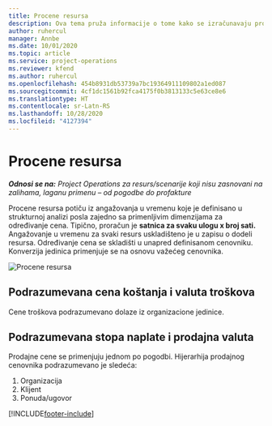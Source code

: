 ```yaml
---
title: Procene resursa
description: Ova tema pruža informacije o tome kako se izračunavaju procene resursa u usluzi Project Operations.
author: ruhercul
manager: Annbe
ms.date: 10/01/2020
ms.topic: article
ms.service: project-operations
ms.reviewer: kfend
ms.author: ruhercul
ms.openlocfilehash: 454b8931db53739a7bc19364911109802a1ed087
ms.sourcegitcommit: 4cf1dc1561b92fca4175f0b3813133c5e63ce8e6
ms.translationtype: HT
ms.contentlocale: sr-Latn-RS
ms.lasthandoff: 10/28/2020
ms.locfileid: "4127394"
---
```

# <a name="resource-estimates"></a>Procene resursa

_**Odnosi se na:** Project Operations za resurs/scenarije koji nisu zasnovani na zalihama, laganu primenu – od pogodbe do profakture_

Procene resursa potiču iz angažovanja u vremenu koje je definisano u strukturnoj analizi posla zajedno sa primenljivim dimenzijama za određivanje cena. Tipično, proračun je **satnica za svaku ulogu x broj sati.** Angažovanje u vremenu za svaki resurs uskladišteno je u zapisu o dodeli resursa. Određivanje cena se skladišti u unapred definisanom cenovniku. Konverzija jedinica primenjuje se na osnovu važećeg cenovnika.

![Procene resursa](./media/navigation12.png)

## <a name="default-cost-price-and-cost-currency"></a>Podrazumevana cena koštanja i valuta troškova

Cene troškova podrazumevano dolaze iz organizacione jedinice.

## <a name="default-bill-rate-and-sales-currency"></a>Podrazumevana stopa naplate i prodajna valuta

Prodajne cene se primenjuju jednom po pogodbi. Hijerarhija prodajnog cenovnika podrazumevano je sledeća:

1. Organizacija
2. Klijent
3. Ponuda/ugovor


[!INCLUDE[footer-include](../includes/footer-banner.md)]
